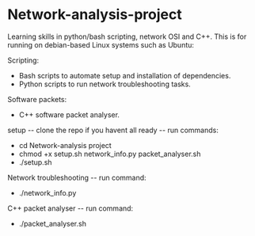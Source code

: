 # Network-analysis-project

Learning skills in python/bash scripting, network OSI and C++. This is for running on debian-based Linux systems such as Ubuntu:

Scripting:
 - Bash scripts to automate setup and installation of dependencies.
 - Python scripts to run network troubleshooting tasks.

Software packets:
 - C++ software packet analyser.

setup -- clone the repo if you havent all ready -- run commands:
 - cd Network-analysis project
 - chmod +x setup.sh network_info.py packet_analyser.sh
 - ./setup.sh

Network troubleshooting -- run command:
 - ./network_info.py

C++ packet analyser -- run command:
 - ./packet_analyser.sh
